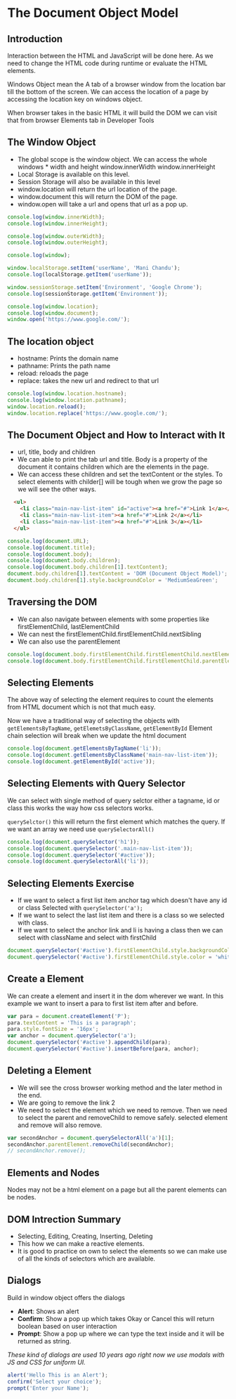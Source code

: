# The Document Object Model

## Introduction

Interaction between the HTML and JavaScript will be done here. As we need to change the HTML code during runtime or evaluate the HTML elements.

Windows Object mean the A tab of a browser window from the location bar till the bottom of the screen. We can access the location of a page by accessing the location key on windows object.

When browser takes in the basic HTML it will build the DOM we can visit that from browser Elements tab in Developer Tools

## The Window Object

* The global scope is the window object. We can access the whole windows * width and height window.innerWidth window.innerHeight
* Local Storage is available on this level.
* Session Storage will also be available in this level
* window.location will return the url location of the page.
* window.document this will return the DOM of the page.
* window.open will take a url and opens that url as a pop up.

```javascript
console.log(window.innerWidth);
console.log(window.innerHeight);

console.log(window.outerWidth);
console.log(window.outerHeight);

console.log(window);

window.localStorage.setItem('userName', 'Mani Chandu');
console.log(localStorage.getItem('userName'));

window.sessionStorage.setItem('Environment', 'Google Chrome');
console.log(sessionStorage.getItem('Environment'));

console.log(window.location);
console.log(window.document);
window.open('https://www.google.com/');
```

## The location object

* hostname: Prints the domain name
* pathname: Prints the path name
* reload: reloads the page
* replace: takes the new url and redirect to that url

```javascript
console.log(window.location.hostname);
console.log(window.location.pathname);
window.location.reload();
window.location.replace('https://www.google.com/');
```

## The Document Object and How to Interact with It

* url, title, body and children
* We can able to print the tab url and title.
Body is a property of the document it contains children which are the elements in the page.
* We can access these children and set the textContent or the styles.
To select elements with childer[] will be tough when we grow the page so we will see the other ways.

```html
  <ul>
    <li class="main-nav-list-item" id="active"><a href="#">Link 1</a></li>
    <li class="main-nav-list-item"><a href="#">Link 2</a></li>
    <li class="main-nav-list-item"><a href="#">Link 3</a></li>
  </ul>
 ```

```javascript
console.log(document.URL);
console.log(document.title);
console.log(document.body);
console.log(document.body.children);
console.log(document.body.children[1].textContent);
document.body.children[1].textContent = 'DOM (Document Object Model)';
document.body.children[1].style.backgroundColor = 'MediumSeaGreen';
```

## Traversing the DOM

* We can also navigate between elements with some properties like
firstElementChild, lastElementChild
* We can nest the firstElementChild.firstElementChild.nextSibling
* We can also use the parentElement

```javascript
console.log(document.body.firstElementChild.firstElementChild.nextElementSibling.textContent);
console.log(document.body.firstElementChild.firstElementChild.parentElement);
```

## Selecting Elements

The above way of selecting the element requires to count the elements from HTML document which is not that much easy.

Now we have a traditional way of selecting the objects with ```getElementsByTagName```, ```getElemetsByClassName```, ```getElementById```
Element chain selection will break when we update the html document

```javascript
console.log(document.getElementsByTagName('li'));
console.log(document.getElementsByClassName('main-nav-list-item'));
console.log(document.getElementById('active'));
```

## Selecting Elements with Query Selector

We can select with single method of query selctor either a tagname, id or class this works the way how css selectors works.

```querySelctor()``` this will return the first element which matches the query.
If we want an array we need use ```querySelectorAll()```

```javascript
console.log(document.querySelector('h1'));
console.log(document.querySelector('.main-nav-list-item'));
console.log(document.querySelector('#active'));
console.log(document.querySelectorAll('li'));
```

## Selecting Elements Exercise

* If we want to select a first list item anchor tag which doesn't have any id or class
Selected with ```querySelector('a');```
* If we want to select the last list item and there is a class so we selected with class.
* If we want to select the anchor link and li is having a class then we can select with className and select with firstChild

```javascript
document.querySelector('#active').firstElementChild.style.backgroundColor = 'DodgerBlue';
document.querySelector('#active').firstElementChild.style.color = 'white';
```

## Create a Element

We can create a element and insert it in the dom wherever we want.
In this example we want to insert a para to first list item after and before.

```javascript
var para = document.createElement('P');
para.textContent = 'This is a paragraph';
para.style.fontSize = '16px';
var anchor = document.querySelector('a');
document.querySelector('#active').appendChild(para);
document.querySelector('#active').insertBefore(para, anchor);
```

## Deleting a Element

* We will see the cross browser working method and the later method in the end.
* We are going to remove the link 2
* We need to select the element which we need to remove. Then we need to select the parent and removeChild to remove safely.
selected element and remove will also remove.

```javascript
var secondAnchor = document.querySelectorAll('a')[1];
secondAnchor.parentElement.removeChild(secondAnchor);
// secondAnchor.remove();
```

## Elements and Nodes

Nodes may not be a html element on a page but all the parent elements can be nodes.

## DOM Intrection Summary

* Selecting, Editing, Creating, Inserting, Deleting
* This how we can make a reactive elements.
* It is good to practice on own to select the elements so we can make use of all the kinds of selectors which are available.

## Dialogs

Build in window object offers the dialogs

* **Alert**: Shows an alert
* **Confirm**: Show a pop up which takes Okay or Cancel this will return boolean based on user interaction
* **Prompt**: Show a pop up where we can type the text inside and it will be returned as string.

*These kind of dialogs are used 10 years ago right now we use modals with JS and CSS for uniform UI.*

```javascript
alert('Hello This is an Alert');
confirm('Select your choice');
prompt('Enter your Name');
```